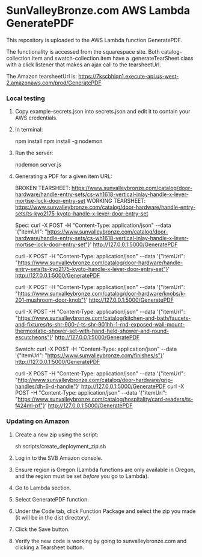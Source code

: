 # SunValleyBronze.com AWS Lambda GeneratePDF

This repository is uploaded to the AWS Lambda function GeneratePDF.

The functionality is accessed from the squarespace site. Both catalog-collection.item
and swatch-collection.item have a .generateTearSheet class with a click listener that
makes an ajax call to the tearsheetUrl.

The Amazon tearsheetUrl is: https://7kscbhlqn1.execute-api.us-west-2.amazonaws.com/prod/GeneratePDF


### Local testing

1. Copy example-secrets.json into secrets.json and edit it to contain your AWS credentials.
1. In terminal:

    npm install
    npm install -g nodemon
    
1. Run the server:

    nodemon server.js
    
1. Generating a PDF for a given item URL:

    BROKEN TEARSHEET: https://www.sunvalleybronze.com/catalog/door-hardware/handle-entry-sets/cs-wh1618-vertical-inlay-handle-x-lever-mortise-lock-door-entry-set
    WORKING TEARSHEET: https://www.sunvalleybronze.com/catalog/door-hardware/handle-entry-sets/ts-kyo2175-kyoto-handle-x-lever-door-entry-set

    Spec:
    curl -X POST -H "Content-Type: application/json" --data '{"itemUrl": "https://www.sunvalleybronze.com/catalog/door-hardware/handle-entry-sets/cs-wh1618-vertical-inlay-handle-x-lever-mortise-lock-door-entry-set"}' http://127.0.0.1:5000/GeneratePDF
    
    curl -X POST -H "Content-Type: application/json" --data '{"itemUrl": "https://www.sunvalleybronze.com/catalog/door-hardware/handle-entry-sets/ts-kyo2175-kyoto-handle-x-lever-door-entry-set"}' http://127.0.0.1:5000/GeneratePDF
    
    curl -X POST -H "Content-Type: application/json" --data '{"itemUrl": "https://www.sunvalleybronze.com/catalog/door-hardware/knobs/k-201-mushroom-door-knob"}' http://127.0.0.1:5000/GeneratePDF
    
    curl -X POST -H "Content-Type: application/json" --data '{"itemUrl": "https://www.sunvalleybronze.com/catalog/kitchen-and-bath/faucets-and-fixtures/ts-shr-900-/-ts-shr-901hh-1-rnd-exposed-wall-mount-thermostatic-shower-set-with-hand-held-shower-and-round-escutcheons"}' http://127.0.0.1:5000/GeneratePDF
    
    Swatch:
    curl -X POST -H "Content-Type: application/json" --data '{"itemUrl": "https://www.sunvalleybronze.com/finishes/s"}' http://127.0.0.1:5000/GeneratePDF
    
    curl -X POST -H "Content-Type: application/json" --data '{"itemUrl": "http://www.sunvalleybronze.com/catalog/door-hardware/grip-handles/dh-6-d-handle"}' http://127.0.0.1:5000/GeneratePDF
    curl -X POST -H "Content-Type: application/json" --data '{"itemUrl": "https://www.sunvalleybronze.com/catalog/hospitality/card-readers/ts-f424ml-pf"}' http://127.0.0.1:5000/GeneratePDF

### Updating on Amazon 

1. Create a new zip using the script:

    sh scripts/create_deployment_zip.sh
    
1. Log in to the SVB Amazon console.
1. Ensure region is Oregon (Lambda functions are only available in Oregon, and the region must be set *before* you go to Lambda).
1. Go to Lambda section.
1. Select GeneratePDF function.
1. Under the Code tab, click Function Package and select the zip you made (it will be in the dist directory).
1. Click the Save button.
1. Verify the new code is working by going to sunvalleybronze.com and clicking a Tearsheet button.